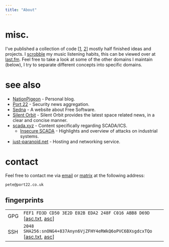 ```yaml
---
title: "About"
---
```


# misc.

I've published a collection of code [[1](https://gitlab.com/PMaynard), [2](https://github.com/PMaynard)] mostly half finished ideas and projects. I [scrobble](https://www.thefreedictionary.com/scrobble) my music listening habits, this can be viewed over at [last.fm](https://www.last.fm/user/intel17). Feel free to take a look at some of the other domains I maintain (below), I try to separate different concepts into specific domains.

# see also

- [NationPigeon](https://nationpigeon.com) - Personal blog.
- [Port 22](https://port22.co.uk) - Security news aggregation.
- [Sedna](https://sedna.cc) - A website about Free Software. 
- [Silent Orbit](https://silentorbit.space/) - Silent Orbit provides the latest space related news, in a clear and concise manner.
- [scada.xyz](https://scada.xyz) - Content specifically regarding SCADA/ICS.
	- [Insecure SCADA](https://insecure.scada.xyz) - Highlights and overview of attacks on industrial systems.
- [just-paranoid.net](https://just-paranoid.net) - Hosting and networking service.

# contact

Feel free to contact me via [email](https://sedna.cc/net/net-im/email/) or [matrix](https://matrix.org) at the following address:

	pete@port22.co.uk 

## fingerprints

|||
|:--|:--|
| GPG | ```FEF1 FD3D CD50 3E2D E02B EDA2 248F C016 ABB8 D69D``` [[asc.txt](/keys/pete-gpg.asc.txt), [asc](keys/pete-gpg.asc)]|
| SSH | ```2048 SHA256:snONG4+837Anyn6VjZFHY4eRWkQ6oPVC6BXsgdcxTQo``` [[asc.txt](/keys/pete-ssh.pub.asc.txt), [asc](/keys/pete-ssh.pub.asc)] |

